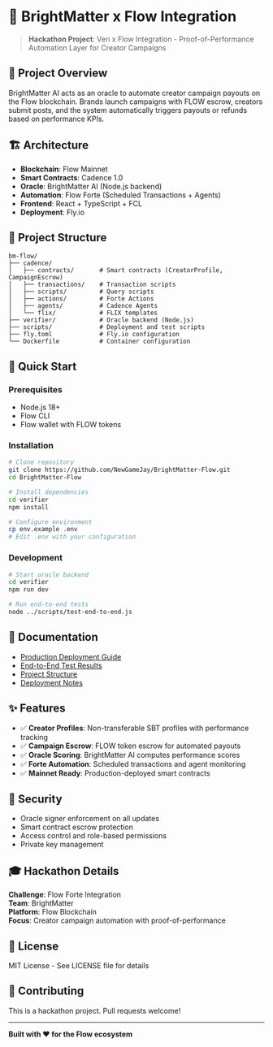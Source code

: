 # 🌊 BrightMatter x Flow Integration

> **Hackathon Project**: Veri x Flow Integration - Proof-of-Performance Automation Layer for Creator Campaigns

## 🎯 Project Overview

BrightMatter AI acts as an oracle to automate creator campaign payouts on the Flow blockchain. Brands launch campaigns with FLOW escrow, creators submit posts, and the system automatically triggers payouts or refunds based on performance KPIs.

## 🏗️ Architecture

- **Blockchain**: Flow Mainnet
- **Smart Contracts**: Cadence 1.0
- **Oracle**: BrightMatter AI (Node.js backend)
- **Automation**: Flow Forte (Scheduled Transactions + Agents)
- **Frontend**: React + TypeScript + FCL
- **Deployment**: Fly.io

## 📂 Project Structure

```
bm-flow/
├── cadence/
│   ├── contracts/       # Smart contracts (CreatorProfile, CampaignEscrow)
│   ├── transactions/    # Transaction scripts
│   ├── scripts/         # Query scripts
│   ├── actions/         # Forte Actions
│   ├── agents/          # Cadence Agents
│   └── flix/            # FLIX templates
├── verifier/            # Oracle backend (Node.js)
├── scripts/             # Deployment and test scripts
├── fly.toml             # Fly.io configuration
└── Dockerfile           # Container configuration
```

## 🚀 Quick Start

### Prerequisites

- Node.js 18+
- Flow CLI
- Flow wallet with FLOW tokens

### Installation

```bash
# Clone repository
git clone https://github.com/NewGameJay/BrightMatter-Flow.git
cd BrightMatter-Flow

# Install dependencies
cd verifier
npm install

# Configure environment
cp env.example .env
# Edit .env with your configuration
```

### Development

```bash
# Start oracle backend
cd verifier
npm run dev

# Run end-to-end tests
node ../scripts/test-end-to-end.js
```

## 📖 Documentation

- [Production Deployment Guide](README_PRODUCTION.md)
- [End-to-End Test Results](E2E_TEST_RESULTS.md)
- [Project Structure](PROJECT_STRUCTURE.md)
- [Deployment Notes](DEPLOYMENT.md)

## ✨ Features

- ✅ **Creator Profiles**: Non-transferable SBT profiles with performance tracking
- ✅ **Campaign Escrow**: FLOW token escrow for automated payouts
- ✅ **Oracle Scoring**: BrightMatter AI computes performance scores
- ✅ **Forte Automation**: Scheduled transactions and agent monitoring
- ✅ **Mainnet Ready**: Production-deployed smart contracts

## 🔐 Security

- Oracle signer enforcement on all updates
- Smart contract escrow protection
- Access control and role-based permissions
- Private key management

## 🎓 Hackathon Details

**Challenge**: Flow Forte Integration  
**Team**: BrightMatter  
**Platform**: Flow Blockchain  
**Focus**: Creator campaign automation with proof-of-performance

## 📝 License

MIT License - See LICENSE file for details

## 🤝 Contributing

This is a hackathon project. Pull requests welcome!

---

**Built with ❤️ for the Flow ecosystem**
